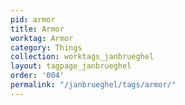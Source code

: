 ```yaml
---
pid: armor
title: Armor
worktag: Armor
category: Things
collection: worktags_janbrueghel
layout: tagpage_janbrueghel
order: '004'
permalink: "/janbrueghel/tags/armor/"
---
```

